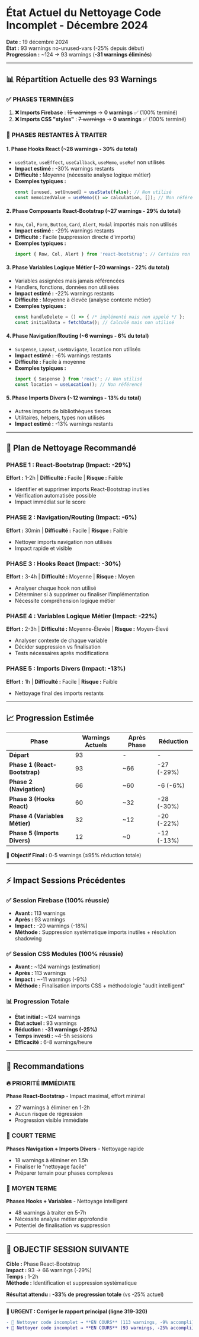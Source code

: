 # État Actuel du Nettoyage Code Incomplet - Décembre 2024

**Date :** 19 décembre 2024  
**État :** 93 warnings no-unused-vars (-25% depuis début)  
**Progression :** ~124 → 93 warnings (**-31 warnings éliminés**)

---

## 📊 Répartition Actuelle des 93 Warnings

### ✅ **PHASES TERMINÉES**
1. **❌ Imports Firebase** : ~~15 warnings~~ → **0 warnings** ✅ (100% terminé)
2. **❌ Imports CSS "styles"** : ~~7 warnings~~ → **0 warnings** ✅ (100% terminé)

### 🎯 **PHASES RESTANTES À TRAITER**

#### 1. **Phase Hooks React** (~28 warnings - **30% du total**)
- `useState`, `useEffect`, `useCallback`, `useMemo`, `useRef` non utilisés
- **Impact estimé :** -30% warnings restants
- **Difficulté :** Moyenne (nécessite analyse logique métier)
- **Exemples typiques :**
  ```javascript
  const [unused, setUnused] = useState(false); // Non utilisé
  const memoizedValue = useMemo(() => calculation, []); // Non référencé
  ```

#### 2. **Phase Composants React-Bootstrap** (~27 warnings - **29% du total**)
- `Row`, `Col`, `Form`, `Button`, `Card`, `Alert`, `Modal` importés mais non utilisés
- **Impact estimé :** -29% warnings restants
- **Difficulté :** Facile (suppression directe d'imports)
- **Exemples typiques :**
  ```javascript
  import { Row, Col, Alert } from 'react-bootstrap'; // Certains non utilisés
  ```

#### 3. **Phase Variables Logique Métier** (~20 warnings - **22% du total**)
- Variables assignées mais jamais référencées
- Handlers, fonctions, données non utilisées
- **Impact estimé :** -22% warnings restants
- **Difficulté :** Moyenne à élevée (analyse contexte métier)
- **Exemples typiques :**
  ```javascript
  const handleDelete = () => { /* implémenté mais non appelé */ };
  const initialData = fetchData(); // Calculé mais non utilisé
  ```

#### 4. **Phase Navigation/Routing** (~6 warnings - **6% du total**)
- `Suspense`, `Layout`, `useNavigate`, `location` non utilisés
- **Impact estimé :** -6% warnings restants
- **Difficulté :** Facile à moyenne
- **Exemples typiques :**
  ```javascript
  import { Suspense } from 'react'; // Non utilisé
  const location = useLocation(); // Non référencé
  ```

#### 5. **Phase Imports Divers** (~12 warnings - **13% du total**)
- Autres imports de bibliothèques tierces
- Utilitaires, helpers, types non utilisés
- **Impact estimé :** -13% warnings restants

---

## 🎯 Plan de Nettoyage Recommandé

### **PHASE 1 : React-Bootstrap (Impact: -29%)**
**Effort :** 1-2h | **Difficulté :** Facile | **Risque :** Faible
- Identifier et supprimer imports React-Bootstrap inutiles
- Vérification automatisée possible
- Impact immédiat sur le score

### **PHASE 2 : Navigation/Routing (Impact: -6%)**
**Effort :** 30min | **Difficulté :** Facile | **Risque :** Faible
- Nettoyer imports navigation non utilisés
- Impact rapide et visible

### **PHASE 3 : Hooks React (Impact: -30%)**
**Effort :** 3-4h | **Difficulté :** Moyenne | **Risque :** Moyen
- Analyser chaque hook non utilisé
- Déterminer si à supprimer ou finaliser l'implémentation
- Nécessite compréhension logique métier

### **PHASE 4 : Variables Logique Métier (Impact: -22%)**
**Effort :** 2-3h | **Difficulté :** Moyenne-Élevée | **Risque :** Moyen-Élevé
- Analyser contexte de chaque variable
- Décider suppression vs finalisation
- Tests nécessaires après modifications

### **PHASE 5 : Imports Divers (Impact: -13%)**
**Effort :** 1h | **Difficulté :** Facile | **Risque :** Faible
- Nettoyage final des imports restants

---

## 📈 Progression Estimée

| Phase | Warnings Actuels | Après Phase | Réduction |
|-------|------------------|-------------|-----------|
| **Départ** | 93 | - | - |
| **Phase 1 (React-Bootstrap)** | 93 | ~66 | -27 (-29%) |
| **Phase 2 (Navigation)** | 66 | ~60 | -6 (-6%) |
| **Phase 3 (Hooks React)** | 60 | ~32 | -28 (-30%) |
| **Phase 4 (Variables Métier)** | 32 | ~12 | -20 (-22%) |
| **Phase 5 (Imports Divers)** | 12 | ~0 | -12 (-13%) |

**🎯 Objectif Final :** 0-5 warnings (≤95% réduction totale)

---

## ⚡ Impact Sessions Précédentes

### ✅ **Session Firebase (100% réussie)**
- **Avant :** 113 warnings
- **Après :** 93 warnings  
- **Impact :** -20 warnings (-18%)
- **Méthode :** Suppression systématique imports inutiles + résolution shadowing

### ✅ **Session CSS Modules (100% réussie)**  
- **Avant :** ~124 warnings (estimation)
- **Après :** 113 warnings
- **Impact :** ~-11 warnings (-9%)
- **Méthode :** Finalisation imports CSS + méthodologie "audit intelligent"

### 📊 **Progression Totale**
- **État initial :** ~124 warnings  
- **État actuel :** 93 warnings
- **Réduction :** **-31 warnings (-25%)**
- **Temps investi :** ~4-5h sessions
- **Efficacité :** 6-8 warnings/heure

---

## 🚀 Recommandations

### 🔥 **PRIORITÉ IMMÉDIATE**
**Phase React-Bootstrap** - Impact maximal, effort minimal
- 27 warnings à éliminer en 1-2h
- Aucun risque de régression
- Progression visible immédiate

### 📅 **COURT TERME**
**Phases Navigation + Imports Divers** - Nettoyage rapide
- 18 warnings à éliminer en 1.5h  
- Finaliser le "nettoyage facile"
- Préparer terrain pour phases complexes

### 📅 **MOYEN TERME**  
**Phases Hooks + Variables** - Nettoyage intelligent
- 48 warnings à traiter en 5-7h
- Nécessite analyse métier approfondie
- Potentiel de finalisation vs suppression

---

## 🎯 **OBJECTIF SESSION SUIVANTE**

**Cible :** Phase React-Bootstrap  
**Impact :** 93 → 66 warnings (-29%)  
**Temps :** 1-2h  
**Méthode :** Identification et suppression systématique

**Résultat attendu :** **-33% de progression totale** (vs -25% actuel)

---

**🚨 URGENT : Corriger le rapport principal (ligne 319-320)**
```diff
- 🔄 Nettoyer code incomplet → **EN COURS** (113 warnings, -9% accompli)
+ 🔄 Nettoyer code incomplet → **EN COURS** (93 warnings, -25% accompli)
``` 